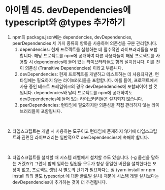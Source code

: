# 아이템 45. devDependencies에 typescript와 @types 추가하기

1. npm의 package.json에는 dependencies, devDependencies, peerDependencies 세 가지 종류의 항목을 사용하여 의존성을 구분 관리합니다.
    1. dependencies: 현재 프로젝트를 실행하는 데 필수적인 라이브러리들을 포함합니다. 해당 프로젝트를  npm에 공개하여 다른 사용자들이 해당 프로젝트를 사용할 시 dependencies에 들어 있는 라이브러리들도 함께 설치됩니다. 이를 전이 의존성 (Transitive Dependencies) 이라고 부릅니다.
    2. devDependencies: 현재 프로젝트를 개발하고 테스트하는 데 사용되지만, 런타임에는 필요하지 않는 라이브러리들을 포함합니다. 예를 들어, 프로젝트에서 사용 중인 테스트 프레임워크의 경우 devDependencies에 포함되어야 할 것입니다. dependencies와 달리 프로젝트를 npm에 공개하여도 devDependencies에 들어 있는 라이브러리들은 설치되지 않습니다.
    3. peerDependencies: 런타임에 필요하지만 의존성을 직접 관리하지 않는 라이브러리들이 포함됩니다.

<br />

2. 타입스크립트는 개발 시 사용하는 도구이고 런타임에 존재하지 않기에 타입스크립트와 관련된  라이브러리는 일반적으로 devDependencies에 속해야 합니다.

<br />

3. 타입스크립트를 설치할 때 시스템 레벨에서 설치할 수도 있습니다. (-g 옵션을 말하는 거겠죠?) 그런데 함께 일하는 팀원들 모두가 항상 동일한 버전을 설치한다는 보장이 없고, 프로젝트 셋업 시 별도의 단계가 필요하다는 점 (yarn install or npm install 외의 별도 typescript 에 대한 글로벌 설치) 때문에 시스템 레벨 설치보다는 devDependencies에 추가하는 것이 더 추천됩니다.

<br />
